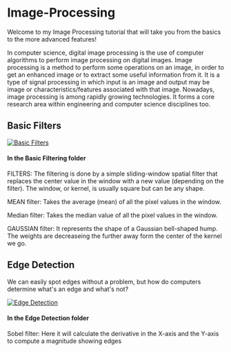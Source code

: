 # Image-Processing


Welcome to my Image Processing tutorial that will take you from the basics to the more advanced features!

In computer science, digital image processing is the use of computer algorithms to perform image processing on digital images. Image processing is a method to perform some operations on an image, in order to get an enhanced image or to extract some useful information from it. It is a type of signal processing in which input is an image and output may be image or characteristics/features associated with that image. Nowadays, image processing is among rapidly growing technologies. It forms a core research area within engineering and computer science disciplines too.

## Basic Filters
[![Basic Filters](http://img.youtube.com/vi/79c4srGp-Pk/0.jpg)](https://www.youtube.com/watch?v=79c4srGp-Pk&lc=z233vbrp0mveermqu04t1aokg3vc25ayx4cmh3pipq4nrk0h00410 "Kixcodes explaines Image Processing - Basic Filters")

#### In the Basic Filtering folder

FILTERS: 
The filtering is done by a simple sliding-window spatial filter 
that replaces the center value in the window with a new value 
(depending on the filter). The window, or kernel, is usually 
square but can be any shape.

MEAN filter: 
Takes the average (mean) of all the pixel values in the window. 

Median filter: 
Takes the median value of all the pixel values in the window. 

GAUSSIAN filter:
It represents the shape of a Gaussian bell-shaped hump. The weights are decreaseing the further away form the center of the kernel we go.

## Edge Detection

We can easily spot edges without a problem, but how do computers determine what's an edge and what's not?

[![Edge Detection](http://img.youtube.com/vi/a9r595s-Pm4/0.jpg)](https://www.youtube.com/watch?v=a9r595s-Pm4 "Kixcodes explaines Image Processing - Edge Detection")

#### In the Edge Detection folder

Sobel filter:
Here it will calculate the derivative in the X-axis and the Y-axis to compute a magnitude showing edges

